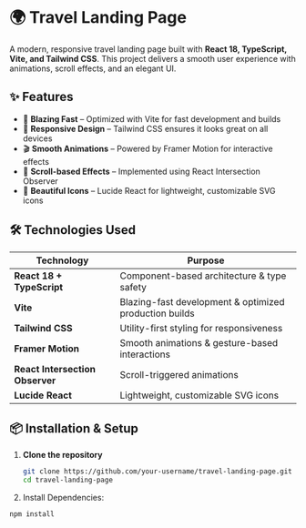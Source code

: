 # 🌍 Travel Landing Page

A modern, responsive travel landing page built with **React 18, TypeScript, Vite, and Tailwind CSS**. This project delivers a smooth user experience with animations, scroll effects, and an elegant UI.

## ✨ Features
- 🚀 **Blazing Fast** – Optimized with Vite for fast development and builds
- 🎨 **Responsive Design** – Tailwind CSS ensures it looks great on all devices
- 🎬 **Smooth Animations** – Powered by Framer Motion for interactive effects
- 👀 **Scroll-based Effects** – Implemented using React Intersection Observer
- 🎨 **Beautiful Icons** – Lucide React for lightweight, customizable SVG icons

## 🛠️ Technologies Used

| Technology  | Purpose |
|-------------|---------|
| **React 18 + TypeScript** | Component-based architecture & type safety |
| **Vite** | Blazing-fast development & optimized production builds |
| **Tailwind CSS** | Utility-first styling for responsiveness |
| **Framer Motion** | Smooth animations & gesture-based interactions |
| **React Intersection Observer** | Scroll-triggered animations |
| **Lucide React** | Lightweight, customizable SVG icons |

## 📦 Installation & Setup

1. **Clone the repository**  
   ```sh
   git clone https://github.com/your-username/travel-landing-page.git
   cd travel-landing-page
2. Install Dependencies: 
  ```sh
 npm install

